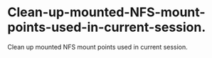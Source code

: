 # Clean-up-mounted-NFS-mount-points-used-in-current-session.
Clean up mounted NFS mount points used in current session.

